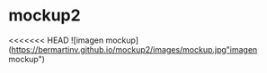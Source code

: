# mockup2
<<<<<<< HEAD
![imagen mockup](https://bermartinv.github.io/mockup2/images/mockup.jpg"imagen mockup")
